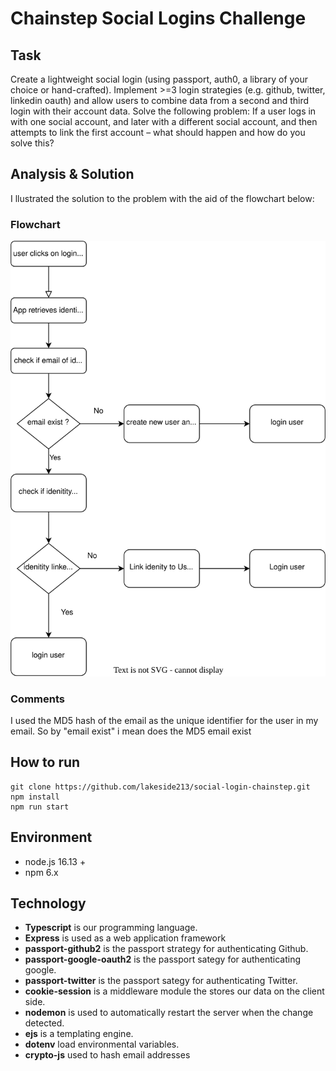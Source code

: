 # Chainstep Social Logins Challenge

## Task

Create a lightweight social login (using passport, auth0, a library of your choice or hand-crafted). Implement >=3 login strategies (e.g. github, twitter, linkedin oauth) and allow users to combine data from a second and third login with their account data. Solve the following problem: If a user logs in with one social account, and later with a different social account, and then attempts to link the first account – what should happen and how do you solve this?

## Analysis & Solution

I llustrated the solution to the problem with the aid of the flowchart below:

### Flowchart

![App flow](./app-flow.svg)

### Comments

I used the MD5 hash of the email as the unique identifier for the user in my email. So by "email exist" i mean does the MD5 email exist

## How to run

```
git clone https://github.com/lakeside213/social-login-chainstep.git
npm install
npm run start
```

## Environment

- node.js 16.13 +
- npm 6.x

## Technology

- **Typescript** is our programming language.
- **Express** is used as a web application framework
- **passport-github2** is the passport strategy for authenticating Github.
- **passport-google-oauth2** is the passport sategy for authenticating google.
- **passport-twitter** is the passport sategy for authenticating Twitter.
- **cookie-session** is a middleware module the stores our data on the client side.
- **nodemon** is used to automatically restart the server when the change detected.
- **ejs** is a templating engine.
- **dotenv** load environmental variables.
- **crypto-js** used to hash email addresses

